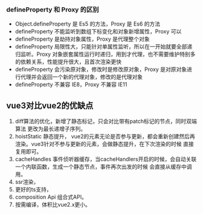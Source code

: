 ### defineProperty 和 Proxy 的区别

- Object.defineProperty 是 Es5 的方法，Proxy 是 Es6 的方法
- defineProperty 不能监听到数组下标变化和对象新增属性，Proxy 可以
- defineProperty 是劫持对象属性，Proxy 是代理整个对象
- defineProperty 局限性大，只能针对单属性监听，所以在一开始就要全部递归监听。Proxy 对象嵌套属性运行时递归，用到才代理，也不需要维护特别多的依赖关系，性能提升很大，且首次渲染更快
- defineProperty 会污染原对象，修改时是修改原对象，Proxy 是对原对象进行代理并会返回一个新的代理对象，修改的是代理对象
- defineProperty 不兼容 IE8，Proxy 不兼容 IE11



## vue3对比vue2的优缺点

1. diff算法的优化，新增了静态标记，只会对比带有patch标记的节点，同时双端算法 更改为最长递增子序列。
2. hoistStatic 静态提升， vue2的元素无论是否参与更新，都会重新创建然后再渲染。vue3针对不参与更新的元素，会做静态提升，在下次渲染的时候 直接复用即可。
3. cacheHandles 事件侦听器缓存，当cacheHandlers开启的时候，会自动关联一个内联函数，生成一个静态节点，事件再次出发的时候 会直接从缓存中调用。
4. ssr渲染，
5. 更好的ts支持，
6. composition  Api  组合式API。
7. 按需编译，体积比vue2.x更小。